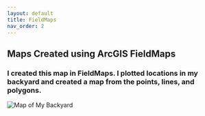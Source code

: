 ```yaml
---
layout: default
title: FieldMaps
nav_order: 2
---
```


## Maps Created using ArcGIS FieldMaps

### I created this map in FieldMaps.  I plotted locations in my backyard and created a map from the points, lines, and polygons.

<img src = "[My Backyard](https://github.com/megsmedes/GISmedes/blob/main/img/Smedes_Final_Layout.jpg?raw=true)" alt = "Map of My Backyard">
